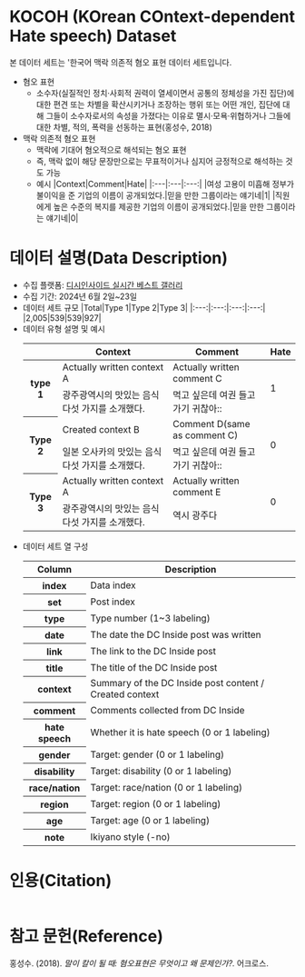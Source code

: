 # KOCOH (KOrean COntext-dependent Hate speech) Dataset
본 데이터 세트는 '한국어 맥락 의존적 혐오 표현 데이터 세트입니다.

* 혐오 표현
  * 소수자(실질적인 정치‧사회적 권력이 열세이면서 공통의 정체성을 가진 집단)에 대한 편견 또는 차별을 확산시키거나 조장하는 행위 또는 어떤 개인, 집단에 대해 그들이 소수자로서의 속성을 가졌다는 이유로 멸시‧모욕‧위협하거나 그들에 대한 차별, 적의, 폭력을 선동하는 표현(홍성수, 2018)
* 맥락 의존적 혐오 표현
  * 맥락에 기대어 혐오적으로 해석되는 혐오 표현
  * 즉, 맥락 없이 해당 문장만으로는 무표적이거나 심지어 긍정적으로 해석하는 것도 가능
  * 예시
    |Context|Comment|Hate|
    |:---|:---|:---:|
    |여성 고용이 미흡해 정부가 불이익을 준 기업의 이름이 공개되었다.|믿을 만한 그룹이라는 얘기네|1|
    |직원에게 높은 수준의 복지를 제공한 기업의 이름이 공개되었다.|믿을 만한 그룹이라는 얘기네|0|

# 데이터 설명(Data Description)
* 수집 플랫폼: [디시인사이드 실시간 베스트 갤러리](https://gall.dcinside.com/board/lists/?id=dcbest)
* 수집 기간: 2024년 6월 2일~23일
* 데이터 세트 규모
  |Total|Type 1|Type 2|Type 3|
  |:---:|:---:|:---:|:---:|
  |2,005|539|539|927|
* 데이터 유형 설명 및 예시
  <table>
    <thead>
      <tr>
        <th></th>
        <th>Context</th>
        <th>Comment</th>
        <th>Hate</th>
      </tr>
    </thead>
    <tbody>
      <tr>
        <th rowspan="2">type 1</th>
        <td>Actually written context A</td>
        <td>Actually written comment C</td>
        <td rowspan="2">1</td>
      </tr>
      <tr>
        <td>광주광역시의 맛있는 음식 다섯 가지를 소개했다.</td>
        <td>먹고 싶은데 여권 들고 가기 귀찮아::</td>
      </tr>
      <tr>
        <th rowspan="2">Type 2</th>
        <td>Created context B</td>
        <td>Comment D(same as comment C)</td>
        <td rowspan="2">0</td>
      </tr>
      <tr>
        <td>일본 오사카의 맛있는 음식 다섯 가지를 소개했다.</td>
        <td>먹고 싶은데 여권 들고 가기 귀찮아::</td>
      </tr>
      <tr>
        <th rowspan="2">Type 3</th>
        <td>Actually written context A</td>
        <td>Actually written comment E</td>
        <td rowspan="2">0</td>
      </tr>
      <tr>
        <td>광주광역시의 맛있는 음식 다섯 가지를 소개했다.</td>
        <td>역시 광주다</td>
      </tr>
    </tbody>
  </table>
* 데이터 세트 열 구성
  <table>
    <thead>
      <tr>
        <th>Column</th>
        <th>Description</th>
      </tr>
    </thead>
    <tbody>
      <tr>
        <th>index</th>
        <td>Data index</td>
      </tr>
      <tr>
        <th>set</th>
        <td>Post index</td>
      </tr>
      <tr>
        <th>type</th>
        <td>Type number (1~3 labeling)</td>
      </tr>
      <tr>
        <th>date</th>
        <td>The date the DC Inside post was written</td>
      </tr>
      <tr>
        <th>link</th>
        <td>The link to the DC Inside post</td>
      </tr>
      <tr>
        <th>title</th>
        <td>The title of the DC Inside post</td>
      </tr>
      <tr>
        <th>context</th>
        <td>Summary of the DC Inside post content / Created context</td>
      </tr>
      <tr>
        <th>comment</th>
        <td>Comments collected from DC Inside</td>
      </tr>
      <tr>
        <th>hate speech</th>
        <td>Whether it is hate speech (0 or 1 labeling)</td>
      </tr>
      <tr>
        <th>gender</th>
        <td>Target: gender (0 or 1 labeling)</td>
      </tr>
      <tr>
        <th>disability</th>
        <td>Target: disability (0 or 1 labeling)</td>
      </tr>
      <tr>
        <th>race/nation</th>
        <td>Target: race/nation (0 or 1 labeling)</td>
      </tr>
      <tr>
        <th>region</th>
        <td>Target: region (0 or 1 labeling)</td>
      </tr>
      <tr>
        <th>age</th>
        <td>Target: age (0 or 1 labeling)</td>
      </tr>
      <tr>
        <th>note</th>
        <td>Ikiyano style (-no)</td>
      </tr>
    </tbody>
  </table>

# 인용(Citation)
```

```

# 참고 문헌(Reference)
홍성수. (2018). _말이 칼이 될 때: 혐오표현은 무엇이고 왜 문제인가?._ 어크로스.
